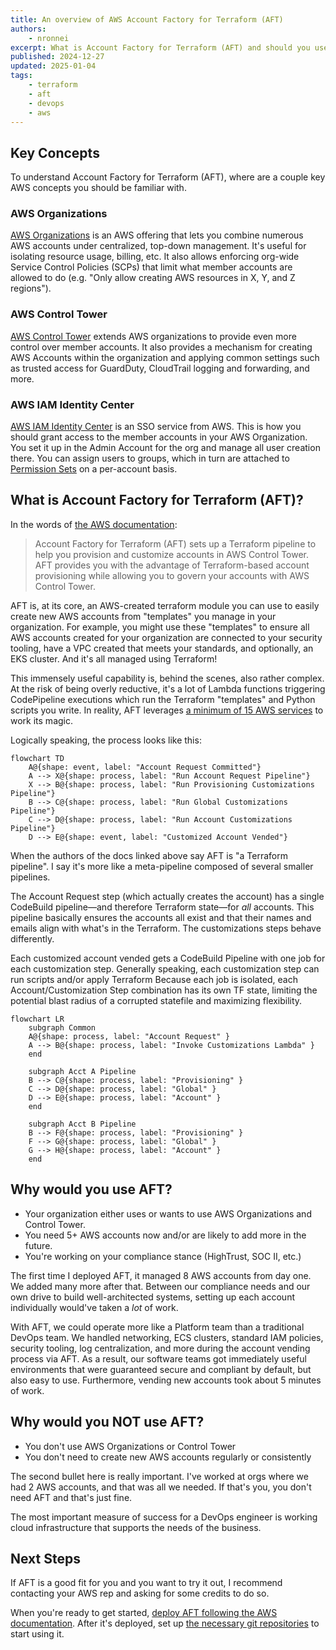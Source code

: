 ```yaml
---
title: An overview of AWS Account Factory for Terraform (AFT)
authors:
    - nronnei
excerpt: What is Account Factory for Terraform (AFT) and should you use it or not?
published: 2024-12-27
updated: 2025-01-04
tags:
    - terraform
    - aft
    - devops
    - aws
---
```


## Key Concepts

To understand Account Factory for Terraform (AFT), where are a couple key AWS concepts you should be familiar with.

### AWS Organizations

[AWS Organizations](https://docs.aws.amazon.com/organizations/latest/userguide/orgs_introduction.html) is an AWS offering that lets you combine numerous AWS accounts under centralized, top-down management. It's useful for isolating resource usage, billing, etc. It also allows enforcing org-wide Service Control Policies (SCPs) that limit what member accounts are allowed to do (e.g. "Only allow creating AWS resources in X, Y, and Z regions").

### AWS Control Tower

[AWS Control Tower](https://docs.aws.amazon.com/organizations/latest/userguide/services-that-can-integrate-CTower.html) extends AWS organizations to provide even more control over member accounts. It also provides a mechanism for creating AWS Accounts within the organization and applying common settings such as trusted access for GuardDuty, CloudTrail logging and forwarding, and more.

### AWS IAM Identity Center

[AWS IAM Identity Center](https://docs.aws.amazon.com/singlesignon/latest/userguide/what-is.html) is an SSO service from AWS. This is how you should grant access to the member accounts in your AWS Organization. You set it up in the Admin Account for the org and manage all user creation there. You can assign users to groups, which in turn are attached to [Permission Sets](https://docs.aws.amazon.com/singlesignon/latest/userguide/permissionsetsconcept.html) on a per-account basis.

## What is Account Factory for Terraform (AFT)?

In the words of [the AWS documentation](https://docs.aws.amazon.com/controltower/latest/userguide/aft-overview.html):

> Account Factory for Terraform (AFT) sets up a Terraform pipeline to help you provision and customize accounts in AWS Control Tower. AFT provides you with the advantage of Terraform-based account provisioning while allowing you to govern your accounts with AWS Control Tower.

AFT is, at its core, an AWS-created terraform module you can use to easily create new AWS accounts from "templates" you manage in your organization. For example, you might use these "templates" to ensure all AWS accounts created for your organization are connected to your security tooling, have a VPC created that meets your standards, and optionally, an EKS cluster. And it's all managed using Terraform!

This immensely useful capability is, behind the scenes, also rather complex. At the risk of being overly reductive, it's a lot of Lambda functions triggering CodePipeline executions which run the Terraform "templates" and Python scripts you write. In reality, AFT leverages [a minimum of 15 AWS services](https://docs.aws.amazon.com/controltower/latest/userguide/aft-components.html) to work its magic.

Logically speaking, the process looks like this:

```mermaid
flowchart TD
    A@{shape: event, label: "Account Request Committed"}
    A --> X@{shape: process, label: "Run Account Request Pipeline"}
    X --> B@{shape: process, label: "Run Provisioning Customizations Pipeline"}
    B --> C@{shape: process, label: "Run Global Customizations Pipeline"}
    C --> D@{shape: process, label: "Run Account Customizations Pipeline"}
    D --> E@{shape: event, label: "Customized Account Vended"}
```

When the authors of the docs linked above say AFT is "a Terraform pipeline". I say it's more like a meta-pipeline composed of several smaller pipelines.

The Account Request step (which actually creates the account) has a single CodeBuild pipeline—and therefore Terraform state—for _all_ accounts. This pipeline basically ensures the accounts all exist and that their names and emails align with what's in the Terraform. The customizations steps behave differently.

Each customized account vended gets a CodeBuild Pipeline with one job for each customization step. Generally speaking, each customization step can run scripts and/or apply Terraform Because each job is isolated, each Account/Customization Step combination has its own TF state, limiting the potential blast radius of a corrupted statefile and maximizing flexibility.

```mermaid
flowchart LR
    subgraph Common
    A@{shape: process, label: "Account Request" }
    A --> B@{shape: process, label: "Invoke Customizations Lambda" }
    end

    subgraph Acct A Pipeline
    B --> C@{shape: process, label: "Provisioning" }
    C --> D@{shape: process, label: "Global" }
    D --> E@{shape: process, label: "Account" }
    end

    subgraph Acct B Pipeline
    B --> F@{shape: process, label: "Provisioning" }
    F --> G@{shape: process, label: "Global" }
    G --> H@{shape: process, label: "Account" }
    end
```

## Why would you use AFT?

- Your organization either uses or wants to use AWS Organizations and Control Tower.
- You need 5+ AWS accounts now and/or are likely to add more in the future.
- You're working on your compliance stance (HighTrust, SOC II, etc.)

The first time I deployed AFT, it managed 8 AWS accounts from day one. We added many more after that. Between our compliance needs and our own drive to build well-architected systems, setting up each account individually would've taken a _lot_ of work.

With AFT, we could operate more like a Platform team than a traditional DevOps team. We handled networking, ECS clusters, standard IAM policies, security tooling, log centralization, and more during the account vending process via AFT. As a result, our software teams got immediately useful environments that were guaranteed secure and compliant by default, but also easy to use. Furthermore, vending new accounts took about 5 minutes of work.

## Why would you NOT use AFT?

- You don't use AWS Organizations or Control Tower
- You don't need to create new AWS accounts regularly or consistently

The second bullet here is really important. I've worked at orgs where we had 2 AWS accounts, and that was all we needed. If that's you, you don't need AFT and that's just fine.

The most important measure of success for a DevOps engineer is working cloud infrastructure that supports the needs of the business.

## Next Steps

If AFT is a good fit for you and you want to try it out, I recommend contacting your AWS rep and asking for some credits to do so.

When you're ready to get started, [deploy AFT following the AWS documentation](https://docs.aws.amazon.com/controltower/latest/userguide/aft-getting-started.html). After it's deployed, set up [the necessary git repositories](https://docs.aws.amazon.com/controltower/latest/userguide/aft-post-deployment.html) to start using it.
